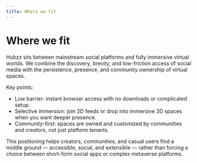 ```yaml
---
title: Where we fit
---
```

 
# Where we fit

Hubzz sits between mainstream social platforms and fully immersive virtual worlds. We combine the discovery, brevity, and low-friction access of social media with the persistence, presence, and community ownership of virtual spaces.

Key points:

- Low barrier: instant browser access with no downloads or complicated setup.
- Selective immersion: join 2D feeds or drop into immersive 3D spaces when you want deeper presence.
- Community-first: spaces are owned and customized by communities and creators, not just platform tenants.

This positioning helps creators, communities, and casual users find a middle ground — accessible, social, and extensible — rather than forcing a choice between short-form social apps or complex metaverse platforms.

<!-- Edit this content to better match your product messaging or to add examples, links, and images. -->
